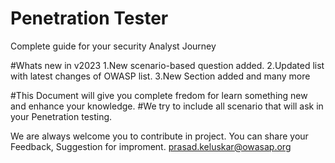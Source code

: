 # Penetration Tester
Complete guide for your security Analyst Journey

#Whats new in v2023
1.New scenario-based question added.
2.Updated list with latest changes of OWASP list.
3.New Section added and many more

#This Document will give you complete fredom for learn something new and enhance your knowledge.
#We try to include all scenario that will ask in your Penetration testing.



We are always welcome you to contribute in project.
You can share your Feedback, Suggestion for improment.
prasad.keluskar@owasap.org

